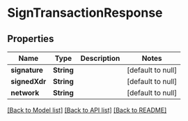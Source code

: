 # SignTransactionResponse
## Properties

| Name | Type | Description | Notes |
|------------ | ------------- | ------------- | -------------|
| **signature** | **String** |  | [default to null] |
| **signedXdr** | **String** |  | [default to null] |
| **network** | **String** |  | [default to null] |

[[Back to Model list]](../README.md#documentation-for-models) [[Back to API list]](../README.md#documentation-for-api-endpoints) [[Back to README]](../README.md)

